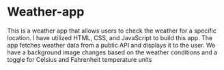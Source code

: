 # Weather-app
This is a weather app that allows users to check the weather for a specific location. I have utilized HTML, CSS, and JavaScript to build this app. The app fetches weather data from a public API and displays it to the user. We have a background image changes based on the weather conditions and a toggle for Celsius and Fahrenheit temperature units
